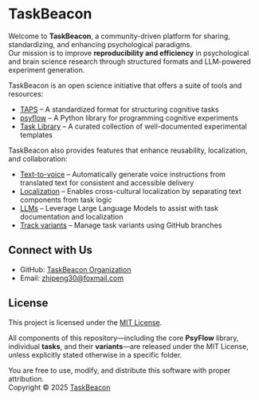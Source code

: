 # TaskBeacon

Welcome to **TaskBeacon**, a community-driven platform for sharing, standardizing, and enhancing psychological paradigms.  
Our mission is to improve **reproducibility and efficiency** in psychological and brain science research through structured formats and LLM-powered experiment generation.

TaskBeacon is an open science initiative that offers a suite of tools and resources:

- [TAPS](https://taskbeacon.github.io/taps) – A standardized format for structuring cognitive tasks  
- [psyflow](https://taskbeacon.github.io/psyflow/) – A Python library for programming cognitive experiments  
- [Task Library](https://taskbeacon.github.io/task-registry/) – A curated collection of well-documented experimental templates  

TaskBeacon also provides features that enhance reusability, localization, and collaboration:
- [Text-to-voice](https://taskbeacon.github.io/text2voice) – Automatically generate voice instructions from translated text for consistent and accessible delivery  
- [Localization](https://taskbeacon.github.io/localization) – Enables cross-cultural localization by separating text components from task logic  
- [LLMs](https://taskbeacon.github.io/LLMs) – Leverage Large Language Models to assist with task documentation and localization  
- [Track variants](https://taskbeacon.github.io/versioning) – Manage task variants using GitHub branches  




## Connect with Us

- GitHub: [TaskBeacon Organization](https://github.com/TaskBeacon)  
- Email: zhipeng30@foxmail.com  


## License

This project is licensed under the [MIT License](./LICENSE).

All components of this repository—including the core **PsyFlow** library, individual **tasks**, and their **variants**—are released under the MIT License, unless explicitly stated otherwise in a specific folder.

You are free to use, modify, and distribute this software with proper attribution.  
Copyright © 2025 [TaskBeacon](https://github.com/TaskBeacon)
